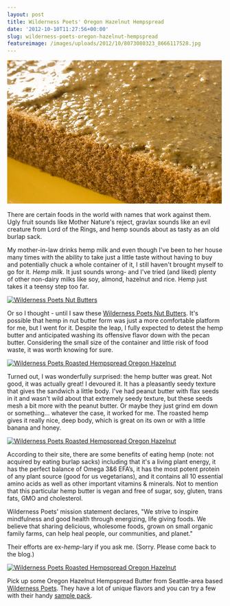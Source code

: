 ```yaml
---
layout: post
title: Wilderness Poets' Oregon Hazelnut Hempspread
date: '2012-10-10T11:27:56+00:00'
slug: wilderness-poets-oregon-hazelnut-hempspread
featureimage: /images/uploads/2012/10/8073080323_8666117528.jpg
---
```

<a href="/images/uploads/2012/10/8073080323_8666117528.jpg"><img src="/images/uploads/2012/10/8073080323_8666117528.jpg" alt="" title="8073080323_8666117528" width="500" height="333" class="alignnone size-full wp-image-2936" /></a>

There are certain foods in the world with names that work against them. Ugly fruit sounds like Mother Nature's reject, gravlax sounds like an evil creature from Lord of the Rings, and hemp sounds about as tasty as an old burlap sack.

My mother-in-law drinks hemp milk and even though I've been to her house many times with the ability to take just a little taste without having to buy and potentially chuck a whole container of it, I still haven't brought myself to go for it. <em>Hemp milk.</em> It just sounds wrong- and I've tried (and liked) plenty of other non-dairy milks like soy, almond, hazelnut and rice. Hemp just takes it a teensy step too far.

<a href="http://www.flickr.com/photos/kstar810/8073107043/" title="Wilderness Poets Nut Butters by kstar810, on Flickr"><img src="http://farm9.staticflickr.com/8180/8073107043_662d887528.jpg" width="500" height="375" alt="Wilderness Poets Nut Butters"></a>

Or so I thought - until I saw these <a href="http://www.wildernesspoets.com/">Wilderness Poets Nut Butters</a>. It's possible that hemp in nut butter form was just a more comfortable platform for me, but I went for it. Despite the leap, I fully expected to detest the hemp butter and anticipated washing its offensive flavor down with the pecan butter. Considering the small size of the container and little risk of food waste, it was worth knowing for sure.

<a href="http://www.flickr.com/photos/kstar810/8073071344/" title="Wilderness Poets Roasted Hempspread Oregon Hazelnut by kstar810, on Flickr"><img src="http://farm9.staticflickr.com/8455/8073071344_37fbdf642f.jpg" width="500" height="333" alt="Wilderness Poets Roasted Hempspread Oregon Hazelnut"></a>

Turned out, I was wonderfully surprised: the hemp butter was great. Not good, it was actually great! I devoured it. It has a pleasantly seedy texture that gives the sandwich a little body. I've had peanut butter with flax seeds in it and wasn't wild about that extremely seedy texture, but these seeds mesh a bit more with the peanut butter. Or maybe they just grind em down or something... whatever the case, it worked for me. The roasted hemp gives it really nice, deep body, which is great on its own or with a little banana and honey.

<a href="http://www.flickr.com/photos/kstar810/8073076248/" title="Wilderness Poets Roasted Hempspread Oregon Hazelnut by kstar810, on Flickr"><img src="http://farm9.staticflickr.com/8314/8073076248_ab23aab656.jpg" width="500" height="333" alt="Wilderness Poets Roasted Hempspread Oregon Hazelnut"></a>

According to their site, there are some benefits of eating hemp (note: not acquired by eating burlap sacks) including that it's a living plant energy, it has the perfect balance of Omega 3&6 EFA’s, it has the most potent protein of any plant source (good for us vegetarians), and it contains all 10 essential amino acids as well as other important vitamins & minerals. Not to mention that this particular hemp butter is vegan and free of sugar, soy, gluten, trans fats, GMO and cholesterol.

Wilderness Poets' mission statement declares, "We strive to inspire mindfulness and good health through energizing, life giving foods. We believe that sharing delicious, wholesome foods, grown on small organic family farms, can help heal people, our communities, and planet."

Their efforts are ex-<em>hemp</em>-lary if you ask me. (Sorry. Please come back to the blog.)

<a href="http://www.flickr.com/photos/kstar810/8073086251/" title="Wilderness Poets Roasted Hempspread Oregon Hazelnut by kstar810, on Flickr"><img src="http://farm9.staticflickr.com/8459/8073086251_71a9e18c18.jpg" width="500" height="333" alt="Wilderness Poets Roasted Hempspread Oregon Hazelnut"></a>

Pick up some Oregon Hazelnut Hempspread Butter from Seattle-area based <a href="http://shop.hempspread.com/Han-Shans-Oregon-Hazelnut-Hempspread-2057.htm">Wilderness Poets</a>. They have a lot of unique flavors and you can try a few with their handy <a href="http://www.shop.hempspread.com/Nut-Butter-Sample-Set-CupSamples.htm">sample pack</a>.
